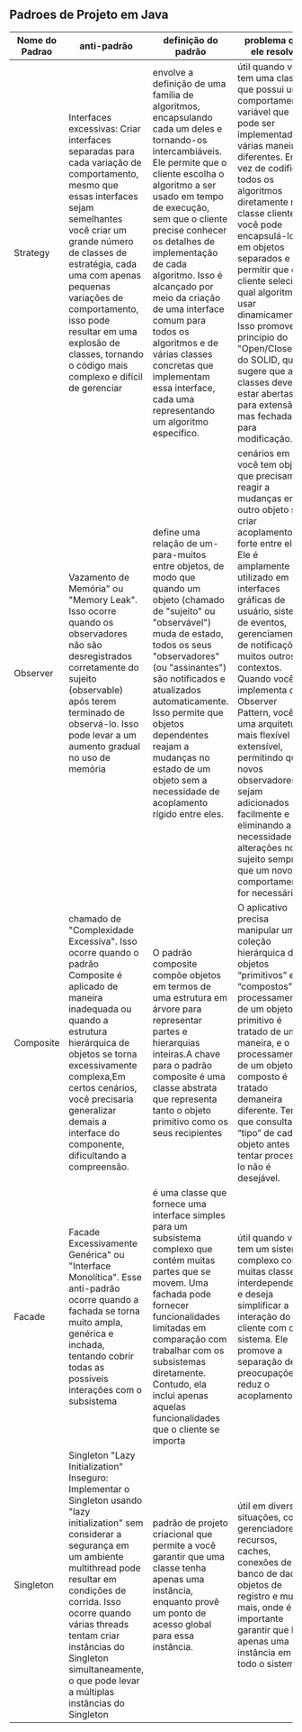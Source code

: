 ## Padroes de Projeto em Java

| Nome do Padrao | anti-padrão | definição do padrão | problema que ele resolve|
|----------------|-------------|---------------------|-------------------------|
| Strategy         | Interfaces excessivas: Criar interfaces separadas para cada variação de comportamento, mesmo que essas interfaces sejam semelhantes você criar um grande número de classes de estratégia, cada uma com apenas pequenas variações de comportamento, isso pode resultar em uma explosão de classes, tornando o código mais complexo e difícil de gerenciar         | envolve a definição de uma família de algoritmos, encapsulando cada um deles e tornando-os intercambiáveis. Ele permite que o cliente escolha o algoritmo a ser usado em tempo de execução, sem que o cliente precise conhecer os detalhes de implementação de cada algoritmo. Isso é alcançado por meio da criação de uma interface comum para todos os algoritmos e de várias classes concretas que implementam essa interface, cada uma representando um algoritmo específico.           |   útil quando você tem uma classe que possui um comportamento variável que pode ser implementado de várias maneiras diferentes. Em vez de codificar todos os algoritmos diretamente na classe cliente, você pode encapsulá-los em objetos separados e permitir que o cliente selecione qual algoritmo usar dinamicamente. Isso promove o princípio do "Open/Closed" do SOLID, que sugere que as classes devem estar abertas para extensão, mas fechadas para modificação.    | 
| Observer       | Vazamento de Memória" ou "Memory Leak". Isso ocorre quando os observadores não são desregistrados corretamente do sujeito (observable) após terem terminado de observá-lo. Isso pode levar a um aumento gradual no uso de memória | define uma relação de um-para-muitos entre objetos, de modo que quando um objeto (chamado de "sujeito" ou "observável") muda de estado, todos os seus "observadores" (ou "assinantes") são notificados e atualizados automaticamente. Isso permite que objetos dependentes reajam a mudanças no estado de um objeto sem a necessidade de acoplamento rígido entre eles.         |   cenários em que você tem objetos que precisam reagir a mudanças em outro objeto sem criar acoplamento forte entre eles. Ele é amplamente utilizado em interfaces gráficas de usuário, sistemas de eventos, gerenciamento de notificações e muitos outros contextos. Quando você implementa o Observer Pattern, você cria uma arquitetura mais flexível e extensível, permitindo que novos observadores sejam adicionados facilmente e eliminando a necessidade de alterações no sujeito sempre que um novo comportamento for necessário. |
| Composite       | chamado de "Complexidade Excessiva". Isso ocorre quando o padrão Composite é aplicado de maneira inadequada ou quando a estrutura hierárquica de objetos se torna excessivamente complexa,Em certos cenários, você precisaria generalizar demais a interface do componente, dificultando a compreensão. | O padrão composite compõe objetos em termos de uma estrutura em árvore para representar partes e hierarquias inteiras.A chave para o padrão composite é uma classe abstrata que representa tanto o objeto primitivo como os seus recipientes       |  O aplicativo precisa manipular uma coleção hierárquica de objetos “primitivos” e “compostos”. O processamento de um objeto primitivo é tratado de uma maneira, e o processamento de um objeto composto é tratado demaneira diferente. Ter que consultar o “tipo” de cada objeto antes de tentar processá-lo não é desejável. |
| Facade       | Facade Excessivamente Genérica" ou "Interface Monolítica". Esse anti-padrão ocorre quando a fachada se torna muito ampla, genérica e inchada, tentando cobrir todas as possíveis interações com o subsistema |  é uma classe que fornece uma interface simples para um subsistema complexo que contém muitas partes que se movem. Uma fachada pode fornecer funcionalidades limitadas em comparação com trabalhar com os subsistemas diretamente. Contudo, ela inclui apenas aquelas funcionalidades que o cliente se importa      | útil quando você tem um sistema complexo com muitas classes interdependentes e deseja simplificar a interação do cliente com o sistema. Ele promove a separação de preocupações e reduz o acoplamento |
| Singleton       | Singleton "Lazy Initialization" Inseguro: Implementar o Singleton usando "lazy initialization" sem considerar a segurança em um ambiente multithread pode resultar em condições de corrida. Isso ocorre quando várias threads tentam criar instâncias do Singleton simultaneamente, o que pode levar a múltiplas instâncias do Singleton |   padrão de projeto criacional que permite a você garantir que uma classe tenha apenas uma instância, enquanto provê um ponto de acesso global para essa instância.     |  útil em diversas situações, como gerenciadores de recursos, caches, conexões de banco de dados, objetos de registro e muito mais, onde é importante garantir que haja apenas uma instância em todo o sistema. |

